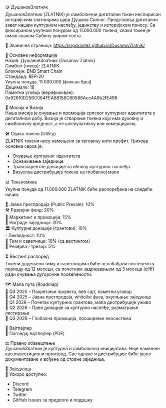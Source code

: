 🪙 ДушановЗлатник  
ДушановЗлатник (ZLATNIK) је симболични дигитални токен инспирисан историјским златницима цара Душана Силног. Представља дигитални завет нашем културном наслеђу, јединству и историјском поносу. Са фиксираном укупном понудом од 11.000.000 токена, сваки токен је омаж сваком Србину широм света.

🔗 Званична страница: https://srpskivitez.github.io/DusanovZlatnik/

🔹 Основне информације  
Назив: ДушановЗлатник (Dusanov Zlatnik)  
Симбол (тикер): ZLATNIK  
Блокчејн: BNB Smart Chain  
Стандард: BEP-20  
Укупна понуда: 11.000.000 (фиксан број)  
Децимале: 18  
Паметни уговор (верификован): 0x926f0D256C064FEA68158C80568Acc4A6b2fE496  

🎯 Мисија и Визија  
Наша мисија је очување и промоција српског културног идентитета у дигиталном добу. Визија је стварање токена који има духовну и симболичну вредност, а не шпекулативну или комерцијалну.

🛠️ Сврха токена (Utility)  
ZLATNIK токени нису намењени за трговину нити профит. Њихова основна сврха је:

- Очување културног идентитета  
- Оснаживање заједнице  
- Транспарентне донације за обнову културног наслеђа  
- Визуелна дистрибуција токена на глобалној мапи  

📊 Токеномика  
Укупна понуда од 11.000.000 ZLATNIK биће распоређена на следећи начин:

📢 Јавна претпродаја (Public Presale): 10%  
🛠️ Развојни фонд: 20%  
📣 Маркетинг и промоција: 15%  
🎁 Награде заједници: 20%  
🏛️ Културне донације (грантови): 10%  
💧 Ликвидност: 10%  
👥 Тим и саветници: 10% (са вестингом)  
🏦 Резерва / трезор: 5%  

⏳ Вестинг распоред  
Токени додељени тиму и саветницима биће ослобађани постепено у периоду од 12 месеци, са почетним задржавањем од 3 месеца (cliff) ради очувања дугорочне посвећености.

🗺️ Мапа пута (Roadmap)  
📅 Q3 2025 – Покретање пројекта, веб сајт, паметни уговор  
📅 Q4 2025 – Јавна претпродаја, whitelist фаза, окупљање заједнице  
📅 Q1 2026 – Почетак културних грантова, мапа дистрибуције уживо  
📅 Q2 2026 – Прве донације за културно наслеђе, разматрање листирања  
📅 Q3 2026 – Глобална промоција, проширење екосистема  

📝 Вајтпејпер  
📄 Погледај вајтпејпер (PDF)

⚖️ Правно обавештење  
ДушановЗлатник је културна и симболична иницијатива. Није намењен као инвестициони производ. Све одлуке и дистрибуције биће јавно документоване и вођене од стране заједнице.

🤝 Заједница  
📢 Ускоро доступно:

- Discord  
- Telegram  
- Twitter  
- GitHub Issues за предлоге и подршку  
